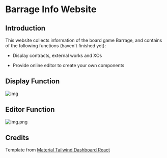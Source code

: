 # Barrage Info Website

## Introduction

This website collects information of the board game Barrage, and contains of the following functions (haven't finished yet):

- Display contracts, external works and XOs

- Provide online editor to create your own components

## Display Function

![img](images/display.png)

## Editor Function

![img.png](images/demo.gif)

## Credits

Template from [Material Tailwind Dashboard React](https://www.creative-tim.com/product/material-tailwind-dashboard-react)